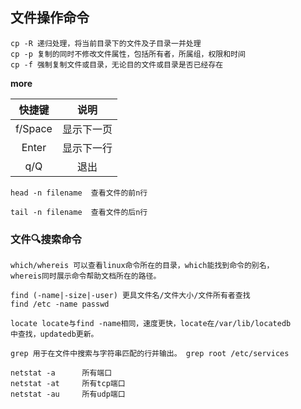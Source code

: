 ## 文件操作命令
```
cp -R 递归处理，将当前目录下的文件及子目录一并处理
cp -p 复制的同时不修改文件属性，包括所有者，所属组，权限和时间
cp -f 强制复制文件或目录，无论目的文件或目录是否已经存在
```

**more**

|快捷键|说明|
|:-:|:-:|
|f/Space|显示下一页|
|Enter|显示下一行|
|q/Q|退出|

```
head -n filename  查看文件的前n行

tail -n filename  查看文件的后n行
```
### 文件🔍搜索命令
```
which/whereis 可以查看linux命令所在的目录，which能找到命令的别名，
whereis同时展示命令帮助文档所在的路径。

find (-name|-size|-user) 更具文件名/文件大小/文件所有者查找
find /etc -name passwd

locate locate与find -name相同，速度更快，locate在/var/lib/locatedb
中查找，updatedb更新。

grep 用于在文件中搜索与字符串匹配的行并输出。 grep root /etc/services
```

```
netstat -a      所有端口
netstat -at     所有tcp端口
netstat -au     所有udp端口
```
